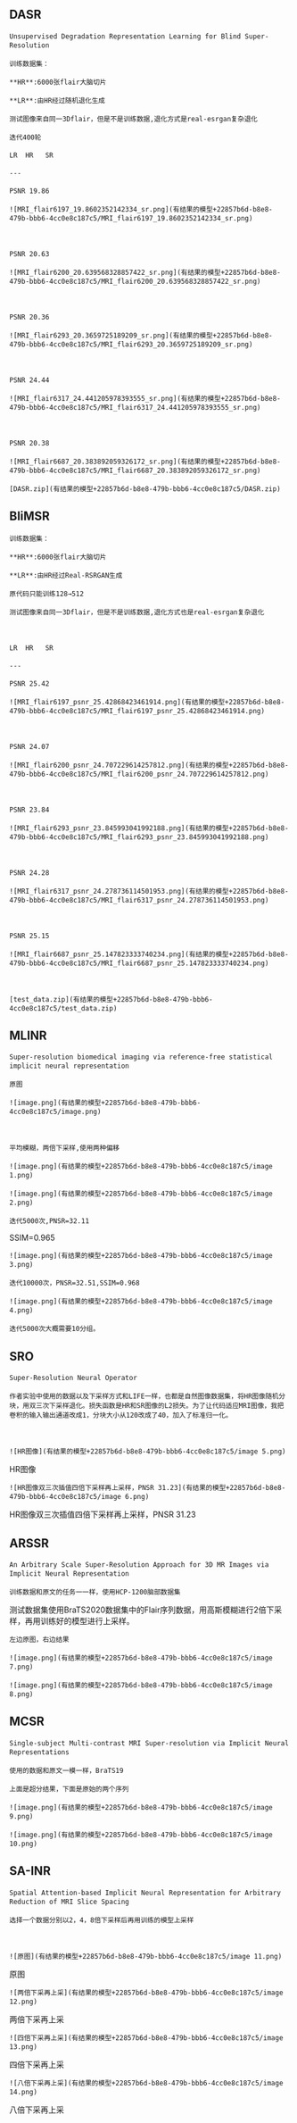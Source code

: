 

## DASR

    Unsupervised Degradation Representation Learning for Blind Super-Resolution

    训练数据集：

    **HR**:6000张flair大脑切片 

    **LR**:由HR经过随机退化生成

    测试图像来自同一3Dflair，但是不是训练数据,退化方式是real-esrgan复杂退化

    迭代400轮

    LR  HR   SR

    ---

    PSNR 19.86

    ![MRI_flair6197_19.8602352142334_sr.png](有结果的模型+22857b6d-b8e8-479b-bbb6-4cc0e8c187c5/MRI_flair6197_19.8602352142334_sr.png)

    

    PSNR 20.63

    ![MRI_flair6200_20.639568328857422_sr.png](有结果的模型+22857b6d-b8e8-479b-bbb6-4cc0e8c187c5/MRI_flair6200_20.639568328857422_sr.png)

    

    PSNR 20.36

    ![MRI_flair6293_20.3659725189209_sr.png](有结果的模型+22857b6d-b8e8-479b-bbb6-4cc0e8c187c5/MRI_flair6293_20.3659725189209_sr.png)

    

    PSNR 24.44

    ![MRI_flair6317_24.441205978393555_sr.png](有结果的模型+22857b6d-b8e8-479b-bbb6-4cc0e8c187c5/MRI_flair6317_24.441205978393555_sr.png)

    

    PSNR 20.38

    ![MRI_flair6687_20.383892059326172_sr.png](有结果的模型+22857b6d-b8e8-479b-bbb6-4cc0e8c187c5/MRI_flair6687_20.383892059326172_sr.png)

    [DASR.zip](有结果的模型+22857b6d-b8e8-479b-bbb6-4cc0e8c187c5/DASR.zip)

## BliMSR

    训练数据集：

    **HR**:6000张flair大脑切片 

    **LR**:由HR经过Real-RSRGAN生成

    原代码只能训练128→512

    测试图像来自同一3Dflair，但是不是训练数据,退化方式也是real-esrgan复杂退化

    

    LR  HR   SR

    ---

    PSNR 25.42

    ![MRI_flair6197_psnr_25.42868423461914.png](有结果的模型+22857b6d-b8e8-479b-bbb6-4cc0e8c187c5/MRI_flair6197_psnr_25.42868423461914.png)

    

    PSNR 24.07

    ![MRI_flair6200_psnr_24.707229614257812.png](有结果的模型+22857b6d-b8e8-479b-bbb6-4cc0e8c187c5/MRI_flair6200_psnr_24.707229614257812.png)

    

    PSNR 23.84

    ![MRI_flair6293_psnr_23.845993041992188.png](有结果的模型+22857b6d-b8e8-479b-bbb6-4cc0e8c187c5/MRI_flair6293_psnr_23.845993041992188.png)

    

    PSNR 24.28

    ![MRI_flair6317_psnr_24.278736114501953.png](有结果的模型+22857b6d-b8e8-479b-bbb6-4cc0e8c187c5/MRI_flair6317_psnr_24.278736114501953.png)

    

    PSNR 25.15

    ![MRI_flair6687_psnr_25.147823333740234.png](有结果的模型+22857b6d-b8e8-479b-bbb6-4cc0e8c187c5/MRI_flair6687_psnr_25.147823333740234.png)

    

    [test_data.zip](有结果的模型+22857b6d-b8e8-479b-bbb6-4cc0e8c187c5/test_data.zip)

## MLINR

    Super-resolution biomedical imaging via reference-free statistical implicit neural representation

    原图

    ![image.png](有结果的模型+22857b6d-b8e8-479b-bbb6-4cc0e8c187c5/image.png)

    

    平均模糊，两倍下采样,使用两种偏移

    ![image.png](有结果的模型+22857b6d-b8e8-479b-bbb6-4cc0e8c187c5/image 1.png)

    ![image.png](有结果的模型+22857b6d-b8e8-479b-bbb6-4cc0e8c187c5/image 2.png)

    迭代5000次,PNSR=32.11
SSIM=0.965

    ![image.png](有结果的模型+22857b6d-b8e8-479b-bbb6-4cc0e8c187c5/image 3.png)

    迭代10000次，PNSR=32.51,SSIM=0.968

    ![image.png](有结果的模型+22857b6d-b8e8-479b-bbb6-4cc0e8c187c5/image 4.png)

    迭代5000次大概需要10分组。

## SRO

    Super-Resolution Neural Operator

    作者实验中使用的数据以及下采样方式和LIFE一样，也都是自然图像数据集，将HR图像随机分块，用双三次下采样退化。损失函数是HR和SR图像的L2损失。为了让代码适应MRI图像，我把卷积的输入输出通道改成1，分块大小从120改成了40，加入了标准归一化。

    

    ![HR图像](有结果的模型+22857b6d-b8e8-479b-bbb6-4cc0e8c187c5/image 5.png)
HR图像

    ![HR图像双三次插值四倍下采样再上采样，PNSR 31.23](有结果的模型+22857b6d-b8e8-479b-bbb6-4cc0e8c187c5/image 6.png)
HR图像双三次插值四倍下采样再上采样，PNSR 31.23

## ARSSR

    An Arbitrary Scale Super-Resolution Approach for 3D MR Images via Implicit Neural Representation

    训练数据和原文的任务一一样，使用HCP-1200脑部数据集
测试数据集使用BraTS2020数据集中的Flair序列数据，用高斯模糊进行2倍下采样，再用训练好的模型进行上采样。

    

    左边原图，右边结果

    ![image.png](有结果的模型+22857b6d-b8e8-479b-bbb6-4cc0e8c187c5/image 7.png)

    ![image.png](有结果的模型+22857b6d-b8e8-479b-bbb6-4cc0e8c187c5/image 8.png)

## MCSR

    Single-subject Multi-contrast MRI Super-resolution via Implicit Neural Representations

    使用的数据和原文一模一样，BraTS19

    上面是超分结果，下面是原始的两个序列

    ![image.png](有结果的模型+22857b6d-b8e8-479b-bbb6-4cc0e8c187c5/image 9.png)

    ![image.png](有结果的模型+22857b6d-b8e8-479b-bbb6-4cc0e8c187c5/image 10.png)

## SA-INR

    Spatial Attention-based Implicit Neural Representation for Arbitrary Reduction of MRI Slice Spacing

    选择一个数据分别以2，4，8倍下采样后再用训练的模型上采样

    

    ![原图](有结果的模型+22857b6d-b8e8-479b-bbb6-4cc0e8c187c5/image 11.png)
原图

    ![两倍下采再上采](有结果的模型+22857b6d-b8e8-479b-bbb6-4cc0e8c187c5/image 12.png)
两倍下采再上采

    

    ![四倍下采再上采](有结果的模型+22857b6d-b8e8-479b-bbb6-4cc0e8c187c5/image 13.png)
四倍下采再上采

    

    ![八倍下采再上采](有结果的模型+22857b6d-b8e8-479b-bbb6-4cc0e8c187c5/image 14.png)
八倍下采再上采

    

    



